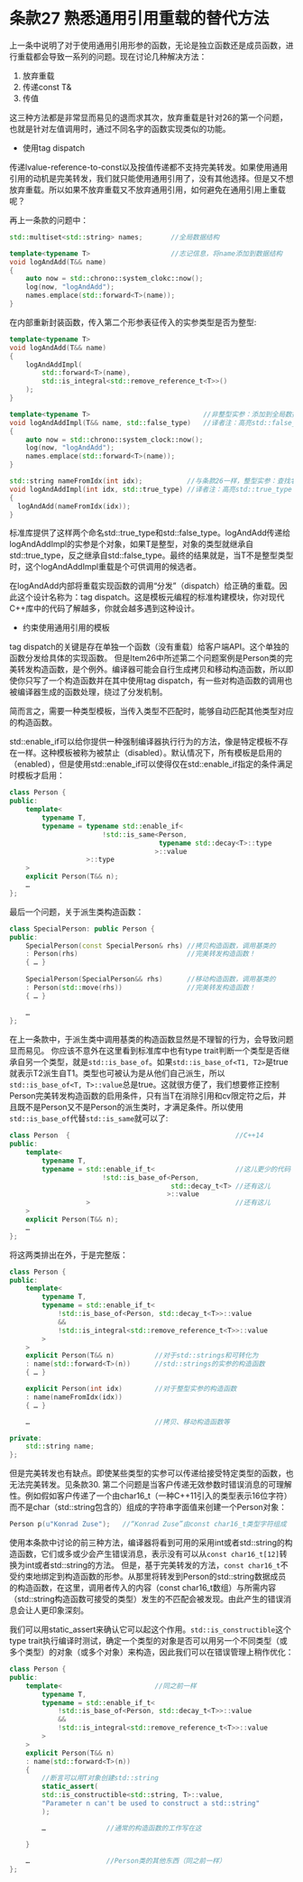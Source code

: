 # 条款27 熟悉通用引用重载的替代方法

上一条中说明了对于使用通用引用形参的函数，无论是独立函数还是成员函数，进行重载都会导致一系列的问题。现在讨论几种解决方法：

1. 放弃重载
2. 传递const T&
3. 传值

这三种方法都是非常显而易见的退而求其次，放弃重载是针对26的第一个问题，也就是针对左值调用时，通过不同名字的函数实现类似的功能。

* 使用tag dispatch

传递lvalue-reference-to-const以及按值传递都不支持完美转发。如果使用通用引用的动机是完美转发，我们就只能使用通用引用了，没有其他选择。但是又不想放弃重载。所以如果不放弃重载又不放弃通用引用，如何避免在通用引用上重载呢？

再上一条款的问题中：

```cpp
std::multiset<std::string> names;       //全局数据结构

template<typename T>                    //志记信息，将name添加到数据结构
void logAndAdd(T&& name)
{
    auto now = std::chrono::system_clokc::now();
    log(now, "logAndAdd");
    names.emplace(std::forward<T>(name));
}
```

在内部重新封装函数，传入第二个形参表征传入的实参类型是否为整型:

```cpp
template<typename T>
void logAndAdd(T&& name)
{
    logAndAddImpl(
        std::forward<T>(name),
        std::is_integral<std::remove_reference_t<T>>()
    );
}

template<typename T>                            //非整型实参：添加到全局数据结构中
void logAndAddImpl(T&& name, std::false_type)   //译者注：高亮std::false_type
{
    auto now = std::chrono::system_clock::now();
    log(now, "logAndAdd");
    names.emplace(std::forward<T>(name));
}

std::string nameFromIdx(int idx);           //与条款26一样，整型实参：查找名字并用它调用logAndAdd
void logAndAddImpl(int idx, std::true_type) //译者注：高亮std::true_type
{
  logAndAdd(nameFromIdx(idx)); 
}

```

标准库提供了这样两个命名std::true_type和std::false_type。logAndAdd传递给logAndAddImpl的实参是个对象，如果T是整型，对象的类型就继承自std::true_type，反之继承自std::false_type。最终的结果就是，当T不是整型类型时，这个logAndAddImpl重载是个可供调用的候选者。

在logAndAdd内部将重载实现函数的调用“分发”（dispatch）给正确的重载。因此这个设计名称为：tag dispatch。这是模板元编程的标准构建模块，你对现代C++库中的代码了解越多，你就会越多遇到这种设计。

* 约束使用通用引用的模板

tag dispatch的关键是存在单独一个函数（没有重载）给客户端API。这个单独的函数分发给具体的实现函数。
但是Item26中所述第二个问题案例是Person类的完美转发构造函数，是个例外。编译器可能会自行生成拷贝和移动构造函数，所以即使你只写了一个构造函数并在其中使用tag dispatch，有一些对构造函数的调用也被编译器生成的函数处理，绕过了分发机制。

简而言之，需要一种类型模板，当传入类型不匹配时，能够自动匹配其他类型对应的构造函数。

std::enable_if可以给你提供一种强制编译器执行行为的方法，像是特定模板不存在一样。这种模板被称为被禁止（disabled）。默认情况下，所有模板是启用的（enabled），但是使用std::enable_if可以使得仅在std::enable_if指定的条件满足时模板才启用：

```cpp
class Person {
public:
    template<
        typename T,
        typename = typename std::enable_if<
                       !std::is_same<Person, 
                                     typename std::decay<T>::type
                                    >::value
                   >::type
    >
    explicit Person(T&& n);
    …
};

```

最后一个问题，关于派生类构造函数：

```cpp
class SpecialPerson: public Person {
public:
    SpecialPerson(const SpecialPerson& rhs) //拷贝构造函数，调用基类的
    : Person(rhs)                           //完美转发构造函数！
    { … }
    
    SpecialPerson(SpecialPerson&& rhs)      //移动构造函数，调用基类的
    : Person(std::move(rhs))                //完美转发构造函数！
    { … }
    
    …
};
```

在上一条款中，于派生类中调用基类的构造函数显然是不理智的行为，会导致问题显而易见。
你应该不意外在这里看到标准库中也有type trait判断一个类型是否继承自另一个类型，就是`std::is_base_of`。如果`std::is_base_of<T1, T2>`是true就表示T2派生自T1。类型也可被认为是从他们自己派生，所以`std::is_base_of<T, T>::value`总是true。这就很方便了，我们想要修正控制Person完美转发构造函数的启用条件，只有当T在消除引用和cv限定符之后，并且既不是Person又不是Person的派生类时，才满足条件。所以使用`std::is_base_of`代替`std::is_same`就可以了:

```cpp
class Person  {                                         //C++14
public:
    template<
        typename T,
        typename = std::enable_if_t<                    //这儿更少的代码
                       !std::is_base_of<Person,
                                        std::decay_t<T> //还有这儿
                                       >::value
                   >                                    //还有这儿
    >
    explicit Person(T&& n);
    …
};

```

将这两类排出在外，于是完整版：

```cpp
class Person {
public:
    template<
        typename T,
        typename = std::enable_if_t<
            !std::is_base_of<Person, std::decay_t<T>>::value
            &&
            !std::is_integral<std::remove_reference_t<T>>::value
        >
    >
    explicit Person(T&& n)          //对于std::strings和可转化为
    : name(std::forward<T>(n))      //std::strings的实参的构造函数
    { … }

    explicit Person(int idx)        //对于整型实参的构造函数
    : name(nameFromIdx(idx))
    { … }

    …                               //拷贝、移动构造函数等

private:
    std::string name;
};
```

但是完美转发也有缺点。即使某些类型的实参可以传递给接受特定类型的函数，也无法完美转发。见条款30.
第二个问题是当客户传递无效参数时错误消息的可理解性。例如假如客户传递了一个由char16_t（一种C++11引入的类型表示16位字符）而不是char（std::string包含的）组成的字符串字面值来创建一个Person对象：

```cpp
Person p(u"Konrad Zuse");   //“Konrad Zuse”由const char16_t类型字符组成
```

使用本条款中讨论的前三种方法，编译器将看到可用的采用int或者std::string的构造函数，它们或多或少会产生错误消息，表示没有可以从`const char16_t[12]`转换为int或者std::string的方法。
但是，基于完美转发的方法，`const char16_t`不受约束地绑定到构造函数的形参。从那里将转发到Person的std::string数据成员的构造函数，在这里，调用者传入的内容（const char16_t数组）与所需内容（std::string构造函数可接受的类型）发生的不匹配会被发现。由此产生的错误消息会让人更印象深刻。

我们可以用static_assert来确认它可以起这个作用。`std::is_constructible`这个type trait执行编译时测试，确定一个类型的对象是否可以用另一个不同类型（或多个类型）的对象（或多个对象）来构造，因此我们可以在错误管理上稍作优化：

```cpp
class Person {
public:
    template<                       //同之前一样
        typename T,
        typename = std::enable_if_t<
            !std::is_base_of<Person, std::decay_t<T>>::value
            &&
            !std::is_integral<std::remove_reference_t<T>>::value
        >
    >
    explicit Person(T&& n)
    : name(std::forward<T>(n))
    {
        //断言可以用T对象创建std::string
        static_assert(
        std::is_constructible<std::string, T>::value,
        "Parameter n can't be used to construct a std::string"
        );

        …               //通常的构造函数的工作写在这

    }
    
    …                   //Person类的其他东西（同之前一样）
};
```
